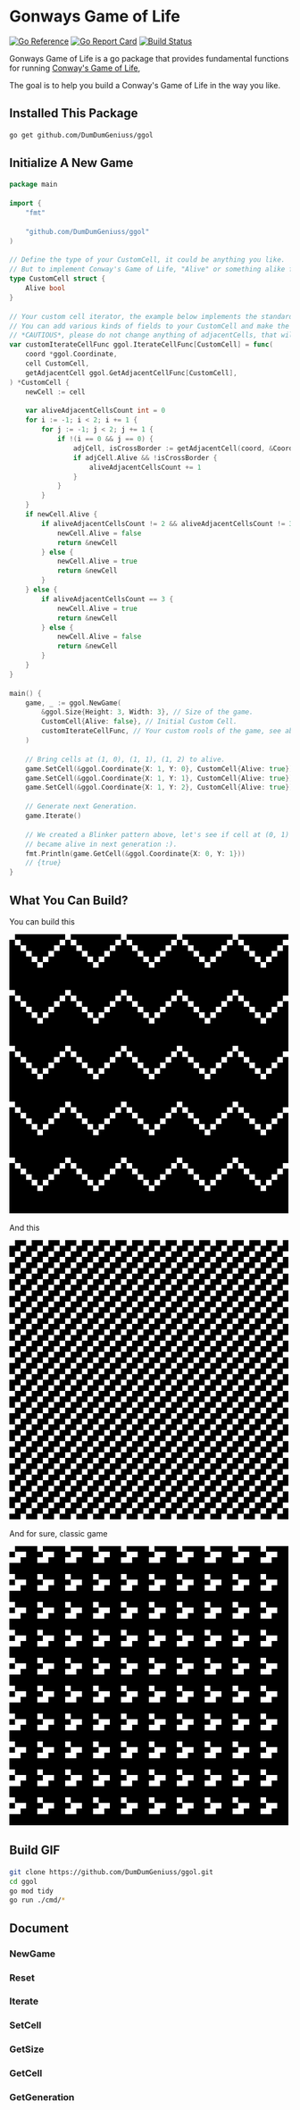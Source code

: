 # Gonways Game of Life

[![Go Reference](https://pkg.go.dev/badge/github.com/DumDumGeniuss/ggol.svg)](https://pkg.go.dev/github.com/DumDumGeniuss/ggol)
[![Go Report Card](https://goreportcard.com/badge/github.com/DumDumGeniuss/ggol)](https://goreportcard.com/report/github.com/DumDumGeniuss/ggol)
[![Build Status](https://app.travis-ci.com/DumDumGeniuss/ggol.svg?branch=main)](https://app.travis-ci.com/DumDumGeniuss/ggol)

Gonways Game of Life is a go package that provides fundamental functions for running [Conway's Game of Life](https://en.wikipedia.org/wiki/Conway%27s_Game_of_Life),

The goal is to help you build a Conway's Game of Life in the way you like.

## Installed This Package

```bash
go get github.com/DumDumGeniuss/ggol
```

## Initialize A New Game

```go
package main

import {
    "fmt"
    
    "github.com/DumDumGeniuss/ggol"
)

// Define the type of your CustomCell, it could be anything you like.
// But to implement Conway's Game of Life, "Alive" or something alike field is necessary here.
type CustomCell struct {
    Alive bool
}

// Your custom cell iterator, the example below implements the standard rules of Conway's Game of Life.
// You can add various kinds of fields to your CustomCell and make the game different!
// *CAUTIOUS*, please do not change anything of adjacentCells, that will change the expected outcome.
var customIterateCellFunc ggol.IterateCellFunc[CustomCell] = func(
    coord *ggol.Coordinate,
    cell CustomCell,
    getAdjacentCell ggol.GetAdjacentCellFunc[CustomCell],
) *CustomCell {
    newCell := cell

    var aliveAdjacentCellsCount int = 0
    for i := -1; i < 2; i += 1 {
        for j := -1; j < 2; j += 1 {
            if !(i == 0 && j == 0) {
                adjCell, isCrossBorder := getAdjacentCell(coord, &Coordinate{X: i, Y: j})
                if adjCell.Alive && !isCrossBorder {
                    aliveAdjacentCellsCount += 1
                }
            }
        }
    }
    if newCell.Alive {
        if aliveAdjacentCellsCount != 2 && aliveAdjacentCellsCount != 3 {
            newCell.Alive = false
            return &newCell
        } else {
            newCell.Alive = true
            return &newCell
        }
    } else {
        if aliveAdjacentCellsCount == 3 {
            newCell.Alive = true
            return &newCell
        } else {
            newCell.Alive = false
            return &newCell
        }
    }
}

main() {
    game, _ := ggol.NewGame(
        &ggol.Size{Height: 3, Width: 3}, // Size of the game.
        CustomCell{Alive: false}, // Initial Custom Cell.
        customIterateCellFunc, // Your custom rools of the game, see above.
    )

    // Bring cells at (1, 0), (1, 1), (1, 2) to alive.
    game.SetCell(&ggol.Coordinate{X: 1, Y: 0}, CustomCell{Alive: true})
    game.SetCell(&ggol.Coordinate{X: 1, Y: 1}, CustomCell{Alive: true})
    game.SetCell(&ggol.Coordinate{X: 1, Y: 2}, CustomCell{Alive: true})

    // Generate next Generation.
    game.Iterate()

    // We created a Blinker pattern above, let's see if cell at (0, 1)
    // became alive in next generation :).
    fmt.Println(game.GetCell(&ggol.Coordinate{X: 0, Y: 1}))
    // {true}
}
```

## What You Can Build?

You can build this

![Wave](./doc/wave_game.gif)

And this

![Black White](./doc/black_white_game.gif)

And for sure, classic game

![Normal](./doc/normal_game.gif)

## Build GIF

```bash
git clone https://github.com/DumDumGeniuss/ggol.git
cd ggol
go mod tidy
go run ./cmd/*
```

## Document

### NewGame

### Reset

### Iterate

### SetCell

### GetSize

### GetCell

### GetGeneration
